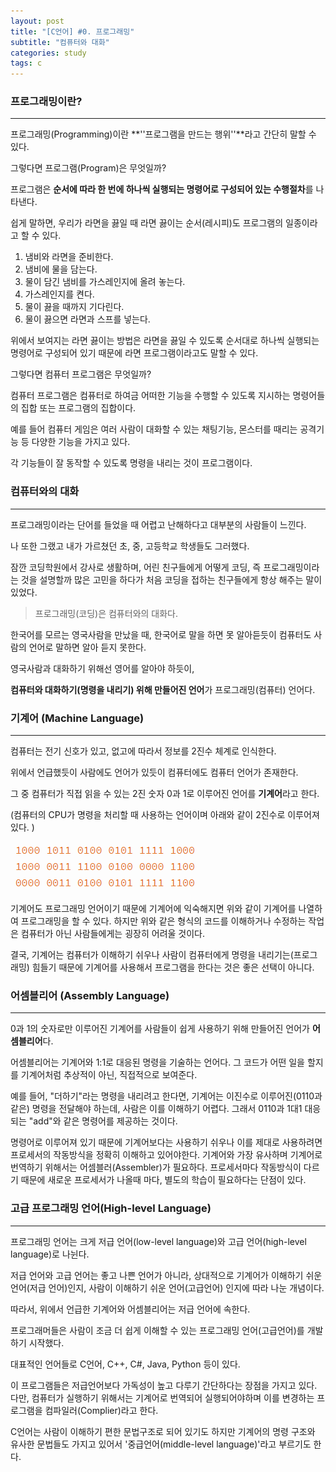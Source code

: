 ```yaml
---
layout: post
title: "[C언어] #0. 프로그래밍"
subtitle: "컴퓨터와 대화"
categories: study
tags: c
---
```


### 프로그래밍이란?

----

프로그래밍(Programming)이란 **''프로그램을 만드는 행위''**라고 간단히 말할 수 있다.



그렇다면 프로그램(Program)은 무엇일까?

프로그램은 **순서에 따라 한 번에 하나씩 실행되는 명령어로 구성되어 있는 수행절차**를 나타낸다.

쉽게 말하면, 우리가 라면을 끓일 때 라면 끓이는 순서(레시피)도 프로그램의 일종이라고 할 수 있다. 

1. 냄비와 라면을 준비한다.
2. 냄비에 물을 담는다.
3. 물이 담긴 냄비를 가스레인지에 올려 놓는다.
4. 가스레인지를 켠다.
5. 물이 끓을 때까지 기다린다.
6. 물이 끓으면 라면과 스프를 넣는다.

 위에서 보여지는 라면 끓이는 방법은 라면을 끓일 수 있도록 순서대로 하나씩 실행되는 명령어로 구성되어 있기 때문에  라면 프로그램이라고도 말할 수 있다.



그렇다면 컴퓨터 프로그램은 무엇일까?

컴퓨터 프로그램은 컴퓨터로 하여금 어떠한 기능을 수행할 수 있도록 지시하는 명령어들의 집합 또는 프로그램의 집합이다.

예를 들어 컴퓨터 게임은 여러 사람이 대화할 수 있는 채팅기능, 몬스터를 때리는 공격기능 등 다양한 기능을 가지고 있다.  

각 기능들이 잘 동작할 수 있도록 명령을 내리는 것이 프로그램이다.



### 컴퓨터와의 대화

---

프로그래밍이라는 단어를 들었을 때 어렵고 난해하다고 대부분의 사람들이 느낀다.

나 또한 그랬고 내가 가르쳤던 초, 중, 고등학교 학생들도 그러했다.

잠깐 코딩학원에서 강사로 생활하며, 어린 친구들에게 어떻게 코딩, 즉 프로그래밍이라는 것을 설명할까 많은 고민을 하다가 처음 코딩을 접하는 친구들에게 항상 해주는 말이 있었다.

> 프로그래밍(코딩)은 컴퓨터와의 대화다.

한국어를 모르는 영국사람을 만났을 때,  한국어로 말을 하면 못 알아듣듯이 컴퓨터도 사람의 언어로 말하면 알아 듣지 못한다.

영국사람과 대화하기 위해선 영어를 알아야 하듯이,

**컴퓨터와 대화하기(명령을 내리기) 위해 만들어진 언어**가 프로그래밍(컴퓨터) 언어다.



### 기계어 (Machine Language)

---

컴퓨터는 전기 신호가 있고, 없고에 따라서 정보를 2진수 체계로 인식한다.

위에서 언급했듯이 사람에도 언어가 있듯이 컴퓨터에도 컴퓨터 언어가 존재한다.

그 중 컴퓨터가 직접 읽을 수 있는 2진 숫자 0과 1로 이루어진 언어를 **기계어**라고 한다.

(컴퓨터의 CPU가 명령을 처리할 때 사용하는 언어이며 아래와 같이 2진수로 이루어져 있다. )

![machineLaguage](https://github.com/supremest35/supremest35.github.io/blob/main/assets/img/machineLaguage.png?raw=true)

기계어도 프로그래밍 언어이기 때문에 기계어에 익숙해지면 위와 같이 기계어를 나열하여 프로그래밍을 할 수 있다. 하지만 위와 같은 형식의 코드를 이해하거나 수정하는 작업은 컴퓨터가 아닌 사람들에게는 굉장히 어려울 것이다.

결국, 기계어는 컴퓨터가 이해하기 쉬우나 사람이 컴퓨터에게 명령을 내리기는(프로그래밍) 힘들기 때문에 기계어를 사용해서 프로그램을 한다는 것은 좋은 선택이 아니다.



### 어셈블리어 (Assembly Language)

----

0과 1의 숫자로만 이루어진 기계어를 사람들이 쉽게 사용하기 위해 만들어진 언어가 **어셈블리어**다.

어셈블리어는 기계어와 1:1로 대응된 명령을 기술하는 언어다. 그 코드가 어떤 일을 할지를 기계어처럼 추상적이 아닌, 직접적으로 보여준다.

예를 들어, "더하기"라는 명령을 내리려고 한다면, 기계어는 이진수로 이루어진(0110과 같은) 명령을 전달해야 하는데, 사람은 이를 이해하기 어렵다. 그래서 0110과 1대1 대응되는 "add"와 같은 명령어를 제공하는 것이다.

명령어로 이루어져 있기 때문에 기계어보다는 사용하기 쉬우나 이를 제대로 사용하려면 프로세서의 작동방식을 정확히 이해하고 있어야한다. 기계어와 가장 유사하며 기계어로 번역하기 위해서는 어셈블러(Assembler)가 필요하다. 프로세서마다 작동방식이 다르기 때문에 새로운 프로세서가 나올때 마다, 별도의 학습이 필요하다는 단점이 있다.

 

### 고급 프로그래밍 언어(High-level Language)

---

프로그래밍 언어는 크게 저급 언어(low-level language)와 고급 언어(high-level language)로 나뉜다.

저급 언어와 고급 언어는 좋고 나쁜 언어가 아니라, 상대적으로 기계어가 이해하기 쉬운 언어(저급 언어)인지, 사람이 이해하기 쉬운 언어(고급언어) 인지에 따라 나눈 개념이다.

따라서, 위에서 언급한 기계어와 어셈블리어는 저급 언어에 속한다.

프로그래머들은 사람이 조금 더 쉽게 이해할 수 있는 프로그래밍 언어(고급언어)를 개발하기 시작했다.

대표적인 언어들로 C언어, C++, C#, Java, Python 등이 있다.

이 프로그램들은 저급언어보다 가독성이 높고 다루기 간단하다는 장점을 가지고 있다. 다만, 컴퓨터가 실행하기 위해서는 기계어로 번역되어 실행되어야하며 이를 변경하는 프로그램을 컴파일러(Complier)라고 한다. 

C언어는 사람이 이해하기 편한 문법구조로 되어 있기도 하지만 기계어의 명령 구조와 유사한 문법들도 가지고 있어서 '중급언어(middle-level language)'라고 부르기도 한다.

